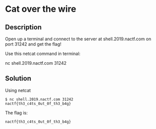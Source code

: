 # Cat over the wire

## Description
Open up a terminal and connect to the server at shell.2019.nactf.com on port 31242 and get the flag!

Use this netcat command in terminal:

nc shell.2019.nactf.com 31242

## Solution

Using netcat
```
$ nc shell.2019.nactf.com 31242
nactf{th3_c4ts_0ut_0f_th3_b4g}
```

The flag is:
```
nactf{th3_c4ts_0ut_0f_th3_b4g}
```
